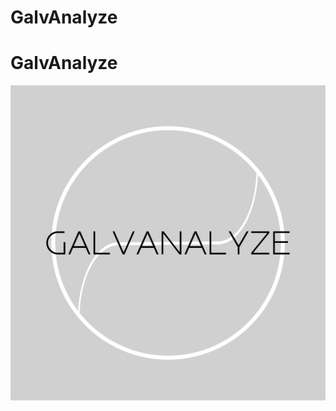 # GalvAnalyze
# GalvAnalyze
[![GalvAnalyze_Logo](https://github.com/LukasRier/GalvAnalyze/blob/main/logos/GalvAnalyze_Logo.png "GalvAnalyze_Logo")](https://github.com/LukasRier/GalvAnalyze/blob/main/logos/GalvAnalyze_Logo.png "GalvAnalyze_Logo")
